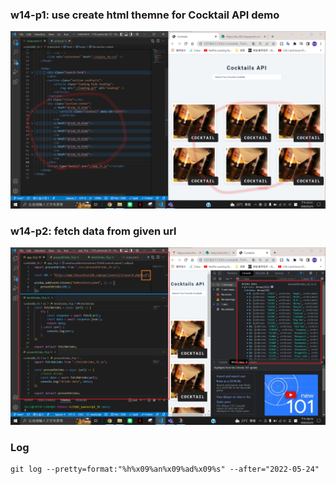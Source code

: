 ### w14-p1: use create html themne for Cocktail API demo

![p1](./p1.png)


### w14-p2: fetch data from given url
![p2](./p2.png)

### Log

```
git log --pretty=format:"%h%x09%an%x09%ad%x09%s" --after="2022-05-24"
```
